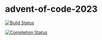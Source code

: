 # advent-of-code-2023

[![Build Status](https://github.com/hanleymark/advent-of-code-2023/workflows/build/badge.svg)](https://github.com/hanleymark/advent-of-code-2023/actions)

[![Completion Status](https://img.shields.io/endpoint?url=https://raw.githubusercontent.com/hanleymark/advent-of-code-2023/main/.github/badges/progress.json)](https://github.com/hanleymark/advent-of-code-2023)

